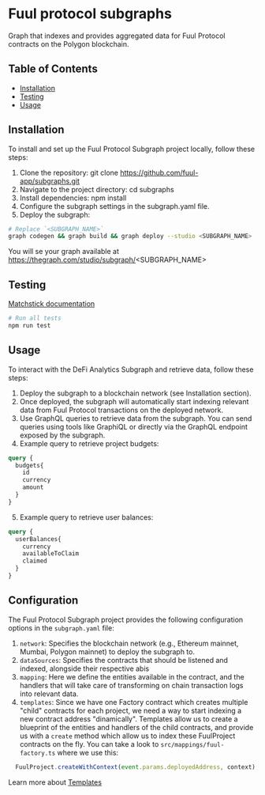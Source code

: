 # Fuul protocol subgraphs

Graph that indexes and provides aggregated data for Fuul Protocol contracts on the Polygon blockchain.

## Table of Contents

- [Installation](#installation)
- [Testing](#testing)
- [Usage](#usage)

## Installation

To install and set up the Fuul Protocol Subgraph project locally, follow these steps:

1. Clone the repository: git clone https://github.com/fuul-app/subgraphs.git
2. Navigate to the project directory: cd subgraphs
3. Install dependencies: npm install
4. Configure the subgraph settings in the subgraph.yaml file.
5. Deploy the subgraph: 

```sh
# Replace `<SUBGRAPH_NAME>`
graph codegen && graph build && graph deploy --studio <SUBGRAPH_NAME>
```

You will se your graph available at https://thegraph.com/studio/subgraph/<SUBGRAPH_NAME>



## Testing

[Matchstick documentation](https://thegraph.com/docs/developer/matchstick)

```sh
# Run all tests
npm run test
```

## Usage
To interact with the DeFi Analytics Subgraph and retrieve data, follow these steps:

1. Deploy the subgraph to a blockchain network (see Installation section).
2. Once deployed, the subgraph will automatically start indexing relevant data from Fuul Protocol transactions on the deployed network.
3. Use GraphQL queries to retrieve data from the subgraph. You can send queries using tools like GraphiQL or directly via the GraphQL endpoint exposed by the subgraph.
4. Example query to retrieve project budgets:

```graphql
query {
  budgets{
    id
    currency
    amount
  }
}
```

5. Example query to retrieve user balances: 

```graphql
query {
  userBalances{
    currency
    availableToClaim
    claimed
  }
}
```

## Configuration

The Fuul Protocol Subgraph project provides the following configuration options in the `subgraph.yaml` file:

1. `network`: Specifies the blockchain network (e.g., Ethereum mainnet, Mumbai, Polygon mainnet) to deploy the subgraph to.
2. `dataSources`: Specifies the contracts that should be listened and indexed, alongside their respective abis
3. `mapping`: Here we define the entities available in the contract, and the handlers that will take care of transforming on chain transaction logs into relevant data.
4. `templates`: Since we have one Factory contract which creates multiple "child" contracts for each project, we need a way to start indexing a new contract address "dinamically". Templates allow us to create a blueprint of the entities and handlers of the child contracts, and provide us with a `create` method which allow us to index these FuulProject contracts on the fly. 
You can take a look to `src/mappings/fuul-factory.ts` where we use this: 

```typescript
  FuulProject.createWithContext(event.params.deployedAddress, context);
```

Learn more about [Templates](https://thegraph.com/docs/en/developing/creating-a-subgraph/#data-source-templates)
